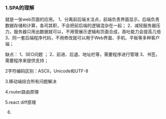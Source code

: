 ### 1.SPA的理解
就是一张web页面的应用。
1、分离前后端关注点，前端负责界面显示，后端负责数据存储和计算，各司其职，不会把前后端的逻辑混杂在一起；
2、减轻服务器压力，服务器只用出数据就可以，不用管展示逻辑和页面合成，吞吐能力会提高几倍
3、同一套后端程序代码，不用修改就可以用于Web界面、手机、平板等多种客户端；

缺点：
1、SEO问题  ；
2、前进、后退、地址栏等，需要程序进行管理
3、书签，需要程序来提供支持；

2字符编码区别：ASCII，Unicode和UTF-8

3.移动端综合所有问题解决

4.router路由原理

5.react diff原理

6.